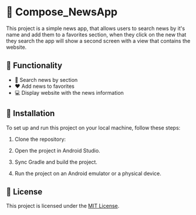 # 📰 Compose_NewsApp

This project is a simple news app, that allows users to search news by it's name and add them to a favorites section, when they click on the new that they search the app will show a second screen with a view that contains the website.

## 🔱 Functionality

- 📱 Search news by section
- ❤️ Add news to favorites
- 💻 Display website with the news information

## 🏹 Installation

To set up and run this project on your local machine, follow these steps:

1. Clone the repository:

2. Open the project in Android Studio.

3. Sync Gradle and build the project.

4. Run the project on an Android emulator or a physical device.

## 📄 License

 This project is licensed under the [MIT License](https://opensource.org/licenses/MIT).
 
